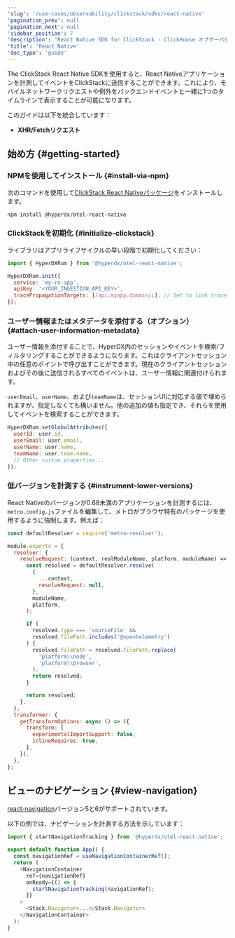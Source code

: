 ```yaml
---
'slug': '/use-cases/observability/clickstack/sdks/react-native'
'pagination_prev': null
'pagination_next': null
'sidebar_position': 7
'description': 'React Native SDK for ClickStack - ClickHouse オブザーバビリティスタック'
'title': 'React Native'
'doc_type': 'guide'
---
```


The ClickStack React Native SDKを使用すると、React Nativeアプリケーションを計測してイベントをClickStackに送信することができます。これにより、モバイルネットワークリクエストや例外をバックエンドイベントと一緒に1つのタイムラインで表示することが可能になります。

このガイドは以下を統合しています：

- **XHR/Fetchリクエスト**

## 始め方 {#getting-started}

### NPMを使用してインストール {#install-via-npm}

次のコマンドを使用して[ClickStack React Nativeパッケージ](https://www.npmjs.com/package/@hyperdx/otel-react-native)をインストールします。

```shell
npm install @hyperdx/otel-react-native
```

### ClickStackを初期化 {#initialize-clickstack}

ライブラリはアプリライフサイクルの早い段階で初期化してください：

```javascript
import { HyperDXRum } from '@hyperdx/otel-react-native';

HyperDXRum.init({
  service: 'my-rn-app',
  apiKey: '<YOUR_INGESTION_API_KEY>',
  tracePropagationTargets: [/api.myapp.domain/i], // Set to link traces from frontend to backend requests
});
```

### ユーザー情報またはメタデータを添付する（オプション） {#attach-user-information-metadata}

ユーザー情報を添付することで、HyperDX内のセッションやイベントを検索/フィルタリングすることができるようになります。これはクライアントセッション中の任意のポイントで呼び出すことができます。現在のクライアントセッションおよびその後に送信されるすべてのイベントは、ユーザー情報に関連付けられます。

`userEmail`、`userName`、および`teamName`は、セッションUIに対応する値で埋められますが、指定しなくても構いません。他の追加の値も指定でき、それらを使用してイベントを検索することができます。

```javascript
HyperDXRum.setGlobalAttributes({
  userId: user.id,
  userEmail: user.email,
  userName: user.name,
  teamName: user.team.name,
  // Other custom properties...
});
```

### 低バージョンを計測する {#instrument-lower-versions}

React Nativeのバージョンが0.68未満のアプリケーションを計測するには、`metro.config.js`ファイルを編集して、メトロがブラウザ特有のパッケージを使用するように強制します。例えば：

```javascript
const defaultResolver = require('metro-resolver');

module.exports = {
  resolver: {
    resolveRequest: (context, realModuleName, platform, moduleName) => {
      const resolved = defaultResolver.resolve(
        {
          ...context,
          resolveRequest: null,
        },
        moduleName,
        platform,
      );

      if (
        resolved.type === 'sourceFile' &&
        resolved.filePath.includes('@opentelemetry')
      ) {
        resolved.filePath = resolved.filePath.replace(
          'platform\\node',
          'platform\\browser',
        );
        return resolved;
      }

      return resolved;
    },
  },
  transformer: {
    getTransformOptions: async () => ({
      transform: {
        experimentalImportSupport: false,
        inlineRequires: true,
      },
    }),
  },
};
```

## ビューのナビゲーション {#view-navigation}

[react-navigation](https://github.com/react-navigation/react-navigation)バージョン5と6がサポートされています。

以下の例では、ナビゲーションを計測する方法を示しています：

```javascript
import { startNavigationTracking } from '@hyperdx/otel-react-native';

export default function App() {
  const navigationRef = useNavigationContainerRef();
  return (
    <NavigationContainer
      ref={navigationRef}
      onReady={() => {
        startNavigationTracking(navigationRef);
      }}
    >
      <Stack.Navigator>...</Stack.Navigator>
    </NavigationContainer>
  );
}
```
